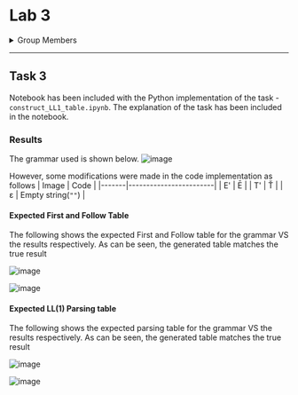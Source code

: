 # Lab 3

<details>
  <summary>Group Members</summary>

- 134338
- 136047
- 129277
- 135114
- 136809
- 134022
- 135012
- 134469
</details>

---

## Task 3

Notebook has been included with the Python implementation of the task - `construct_LL1_table.ipynb`. The explanation of the task has been included in the notebook.

### Results

The grammar used is shown below.
![image](https://github.com/eddiemg10/Compiler-construction/assets/59659920/68d2fd95-c0e6-439e-a298-5a4361f5daa7)

However, some modifications were made in the code implementation as follows
| Image | Code |
|-------|------------------------|
| E' | Ē |
| T' | Ť |
| ε | Empty string(`""`) |

#### Expected First and Follow Table

The following shows the expected First and Follow table for the grammar VS the results respectively. As can be seen, the generated table matches the true result

![image](https://github.com/eddiemg10/Compiler-construction/assets/59659920/d6c55262-77f7-4bfb-8a8d-166eb8bbbf3a)

![image](https://github.com/eddiemg10/Compiler-construction/assets/59659920/ec412b95-3ecd-4a48-b19a-ad4fa2ce76a8)

#### Expected LL(1) Parsing table

The following shows the expected parsing table for the grammar VS the results respectively. As can be seen, the generated table matches the true result

![image](https://github.com/eddiemg10/Compiler-construction/assets/59659920/8e98493b-12aa-4185-be4f-edba6af01d6f)

![image](https://github.com/eddiemg10/Compiler-construction/assets/59659920/91f210dd-2def-4d44-89f6-7bcc0acebed4)
